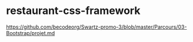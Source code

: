 # restaurant-css-framework

https://github.com/becodeorg/Swartz-promo-3/blob/master/Parcours/03-Bootstrap/projet.md
